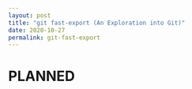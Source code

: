 ```yaml
---
layout: post
title: "git fast-export (An Exploration into Git)"
date: 2020-10-27
permalink: git-fast-export
---
```


# PLANNED
